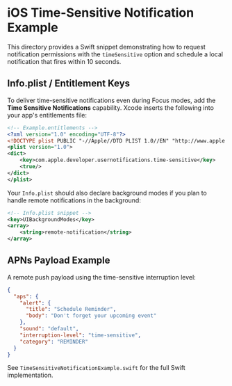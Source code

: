 # iOS Time-Sensitive Notification Example

This directory provides a Swift snippet demonstrating how to request notification permissions with the `timeSensitive` option and schedule a local notification that fires within 10 seconds.

## Info.plist / Entitlement Keys

To deliver time-sensitive notifications even during Focus modes, add the **Time Sensitive Notifications** capability. Xcode inserts the following into your app's entitlements file:

```xml
<!-- Example.entitlements -->
<?xml version="1.0" encoding="UTF-8"?>
<!DOCTYPE plist PUBLIC "-//Apple//DTD PLIST 1.0//EN" "http://www.apple.com/DTDs/PropertyList-1.0.dtd">
<plist version="1.0">
<dict>
    <key>com.apple.developer.usernotifications.time-sensitive</key>
    <true/>
</dict>
</plist>
```

Your `Info.plist` should also declare background modes if you plan to handle remote notifications in the background:

```xml
<!-- Info.plist snippet -->
<key>UIBackgroundModes</key>
<array>
    <string>remote-notification</string>
</array>
```

## APNs Payload Example

A remote push payload using the time-sensitive interruption level:

```json
{
  "aps": {
    "alert": {
      "title": "Schedule Reminder",
      "body": "Don't forget your upcoming event"
    },
    "sound": "default",
    "interruption-level": "time-sensitive",
    "category": "REMINDER"
  }
}
```

See `TimeSensitiveNotificationExample.swift` for the full Swift implementation.

